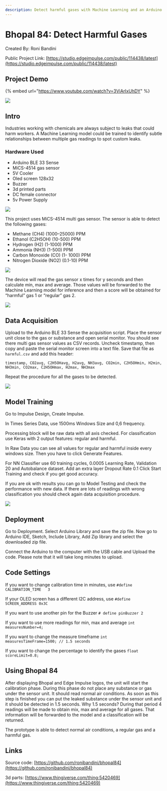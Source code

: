 ```yaml
---
description: Detect harmful gases with Machine Learning and an Arduino Nano 33 BLE
---
```


# Bhopal 84: Detect Harmful Gases

Created By:
Roni Bandini 

Public Project Link:
[https://studio.edgeimpulse.com/public/114438/latest](https://studio.edgeimpulse.com/public/114438/latest)

## Project Demo

{% embed url="https://www.youtube.com/watch?v=3ViArIxUhDY" %}

![](.gitbook/assets/detect-harmful-gases/intro.jpg)

## Intro

Industries working with chemicals are always subject to leaks that could harm workers. A Machine Learning model could be trained to identify subtle relationships between multiple gas readings to spot custom leaks. 

### Hardware Used

 - Arduino BLE 33 Sense
 - MiCS-4514 gas sensor 
 - 5V Cooler
 - Oled screen 128x32
 - Buzzer
 - 3d printed parts
 - DC female connector
 - 5v Power Supply
 
![](.gitbook/assets/detect-harmful-gases/hardware.jpg)
 
This project uses MiCS-4514 multi gas sensor. The sensor is able to detect the following gases:

 - Methane          (CH4)    (1000–25000) PPM
 - Ethanol          (C2H5OH) (10-500) PPM
 - Hydrogen         (H2)     (1-1000) PPM
 - Ammonia          (NH3)    (1-500) PPM
 - Carbon Monoxide  (CO)     (1- 1000) PPM
 - Nitrogen Dioxide (NO2)    (0.1-10) PPM
 
![](.gitbook/assets/detect-harmful-gases/prototype.jpg) 

The device will read the gas sensor x times for y seconds and then calculate min, max and average. Those values will be forwarded to the Machine Learning model for inference and then a score will be obtained for “harmful” gas 1 or “regular” gas 2.

![](.gitbook/assets/detect-harmful-gases/data.jpg)

## Data Acquisition

Upload to the Arduino BLE 33 Sense the acquisition script. Place the sensor unit close to the gas or substance and open serial monitor. You should see there multi gas sensor values as CSV records. Uncheck timestamp, then copy and paste the serial monitor screen into a text file. Save that file as `harmful.csv` and add this header:

`timestamp, CO2avg, C2H5OHavg, H2avg, NH3avg, CO2min, C2H5OHmin, H2min, NH3min, CO2max, C2H5OHmax, H2max, NH3max`

Repeat the procedure for all the gases to be detected.

![](.gitbook/assets/detect-harmful-gases/demo.jpg)

## Model Training

Go to Impulse Design, Create Impulse. 

In Times Series Data, use 1500ms Windows Size and 0,6 frequency.

Processing block will be raw data with all axis checked. For classification use Keras with 2 output features: regular and harmful.

In Raw Data you can see all values for regular and harmful inside every windows size. Then you have to click Generate Features.

For NN Classifier use 60 training cycles, 0.0005 Learning Rate, Validation 20 and Autobalance dataset. Add an extra layer Dropout Rate 0.1 Click Start Training and check if you get good accuracy. 

If you are ok with results you can go to Model Testing and check the performance with new data. If there are lots of readings with wrong classification you should check again data acquisition procedure. 

![](.gitbook/assets/detect-harmful-gases/model-training.jpg)

## Deployment

Go to Deployment. Select Arduino Library and save the zip file. Now go to Arduino IDE, Sketch, Include Library, Add Zip library and select the downloaded zip file.

Connect the Arduino to the computer with the USB cable and Upload the code. Please note that it will take long minutes to upload.

## Code Settings

If you want to change calibration time in minutes, use
`#define CALIBRATION_TIME   3`

If your OLED screen has a different I2C address, use
`#define SCREEN_ADDRESS 0x3C`

If you want to use another pin for the Buzzer
`# define pinBuzzer 2`

If you want to use more readings for min, max and average
`int   measuresNumber=4;`

If you want to change the measure timeframe
`int   measuresTimeFrame=1500; // 1.5 seconds`

If you want to change the percentage to identify the gases
`float scoreLimit=0.8;`

## Using Bhopal 84

After displaying Bhopal and Edge Impulse logos, the unit will start the calibration phase. During this phase do not place any substance or gas under the sensor unit. It should read normal air conditions. As soon as this step is finished you can put the leaked substance under the sensor unit and it should be detected in 1.5 seconds. Why 1.5 seconds? During that period 4 readings will be made to obtain mix, max and average for all gases. That information will be forwarded to the model and a classification will be returned. 

The prototype is able to detect normal air conditions, a regular gas and a harmful gas. 

## Links

Source code: [https://github.com/ronibandini/bhopal84](https://github.com/ronibandini/bhopal84)

3d parts: [https://www.thingiverse.com/thing:5420469](https://www.thingiverse.com/thing:5420469)





